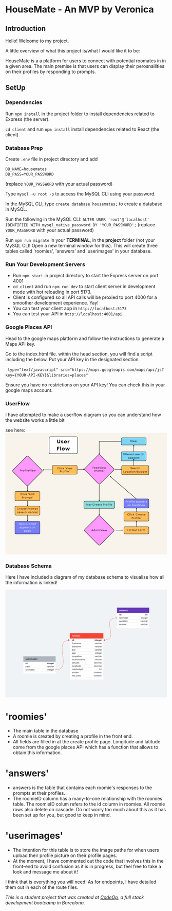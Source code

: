 # HouseMate - An MVP by Veronica 

## Introduction 

Hello! Welcome to my project. 

A little overview of what this project is/what I would like it to be: 

HouseMate is a a platform for users to connect with potential roomates in in a given area. The main premise is that users can display their perosnailities on their profiles by responding to prompts. 

## SetUp

### Dependencies 

Run `npm install` in the project folder to install dependencies related to Express (the server).

`cd client` and run `npm install` install dependencies related to React (the client).

### Database Prep

Create `.env` file in project directory and add

```
DB_NAME=housemates
DB_PASS=YOUR_PASSWORD
```

(replace `YOUR_PASSWORD` with your actual password)


Type `mysql -u root -p` to access the MySQL CLI using your password.

In the MySQL CLI, type `create database housemates;` to create a database in MySQL.

Run the following in the MySQL CLI: `ALTER USER 'root'@'localhost' IDENTIFIED WITH mysql_native_password BY 'YOUR_PASSWORD';` (replace `YOUR_PASSWORD` with your actual password)

Run `npm run migrate` in your **TERMINAL**, in the **project** folder (not your MySQL CLI! Open a new terminal window for this). This will create three tables called 'roomies', 'answers' and 'userimages' in your database.

### Run Your Development Servers

- Run `npm start` in project directory to start the Express server on port 4001
- `cd client` and run `npm run dev` to start client server in development mode with hot reloading in port 5173.
- Client is configured so all API calls will be proxied to port 4000 for a smoother development experience. Yay!
- You can test your client app in `http://localhost:5173`
- You can test your API in `http://localhost:4001/api`

### Google Places API 

Head to the google maps platform and follow the instructions to generate a Maps API key.

Go to the index.html file. within the head section, you will find a script including the below. Put your API key in the designated section. 

`
  type="text/javascript"
  src="https://maps.googleapis.com/maps/api/js?key={YOUR-API-KEY}&libraries=places"`

Ensure you have no restrictions on your API key! You can check this in your google maps account. 

### UserFlow 

I have attempted to make a userflow diagram so you can understand how the website works a little bit 

see here: ![an image of the userflow diagram](./userflow.png)


### Database Schema 

Here I have included a diagram of my database schema to visualise how all the information is linked!

![An image of the database schema](./housemates.png)

# 'roomies' 
- The main table in the database
- A roomie is created by creating a profile in the front end. 
- All fields are filled in at the create profile page. Longitude and latitude come from the google places API which has a function that allows to obtain this information. 

# 'answers'
- answers is the table that contains each roomie's responses to the prompts at their profiles. 
- The roomieID column has a many-to-one relationship with the roomies table. The roomieID colum refers to the id column in roomies. All roomie rows also delete on cascade. Do not worry too much about this as it has been set up for you, but good to keep in mind. 

# 'userimages'
- The intention for this table is to store the image paths for when users upload their profile picture on their profile pages. 
- At the moment, I have commented out the code that involves this in the front-end to avoid confusion as it is in progress, but feel free to take a look and message me about it! 



I think that is everything you will need! As for endpoints, I have detailed them out in each of the route files. 

_This is a student project that was created at [CodeOp](http://CodeOp.tech), a full stack development bootcamp in Barcelona._
